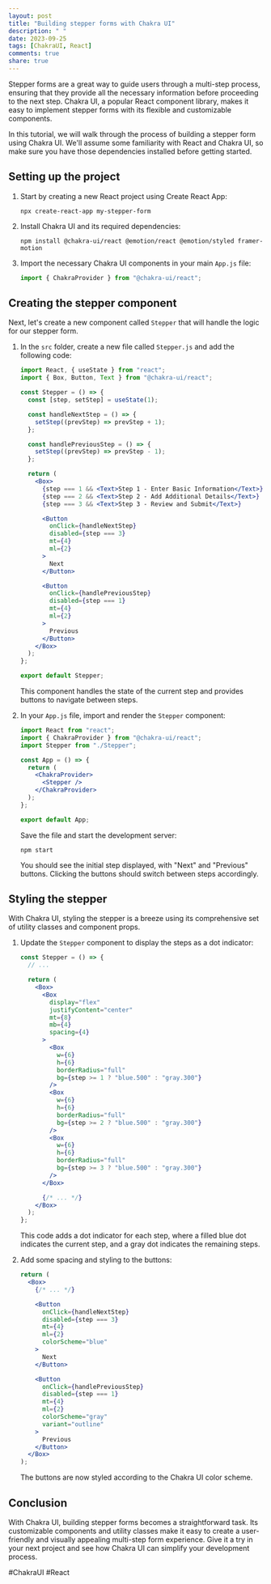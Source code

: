 ```yaml
---
layout: post
title: "Building stepper forms with Chakra UI"
description: " "
date: 2023-09-25
tags: [ChakraUI, React]
comments: true
share: true
---
```


Stepper forms are a great way to guide users through a multi-step process, ensuring that they provide all the necessary information before proceeding to the next step. Chakra UI, a popular React component library, makes it easy to implement stepper forms with its flexible and customizable components.

In this tutorial, we will walk through the process of building a stepper form using Chakra UI. We'll assume some familiarity with React and Chakra UI, so make sure you have those dependencies installed before getting started.

## Setting up the project

1. Start by creating a new React project using Create React App:

   ```shell
   npx create-react-app my-stepper-form
   ```

2. Install Chakra UI and its required dependencies:

   ```shell
   npm install @chakra-ui/react @emotion/react @emotion/styled framer-motion
   ```

3. Import the necessary Chakra UI components in your main `App.js` file:

   ```jsx
   import { ChakraProvider } from "@chakra-ui/react";
   ```

## Creating the stepper component

Next, let's create a new component called `Stepper` that will handle the logic for our stepper form.

1. In the `src` folder, create a new file called `Stepper.js` and add the following code:

   ```jsx
   import React, { useState } from "react";
   import { Box, Button, Text } from "@chakra-ui/react";

   const Stepper = () => {
     const [step, setStep] = useState(1);

     const handleNextStep = () => {
       setStep((prevStep) => prevStep + 1);
     };

     const handlePreviousStep = () => {
       setStep((prevStep) => prevStep - 1);
     };

     return (
       <Box>
         {step === 1 && <Text>Step 1 - Enter Basic Information</Text>}
         {step === 2 && <Text>Step 2 - Add Additional Details</Text>}
         {step === 3 && <Text>Step 3 - Review and Submit</Text>}

         <Button
           onClick={handleNextStep}
           disabled={step === 3}
           mt={4}
           ml={2}
         >
           Next
         </Button>

         <Button
           onClick={handlePreviousStep}
           disabled={step === 1}
           mt={4}
           ml={2}
         >
           Previous
         </Button>
       </Box>
     );
   };

   export default Stepper;
   ```

   This component handles the state of the current step and provides buttons to navigate between steps.

2. In your `App.js` file, import and render the `Stepper` component:

   ```jsx
   import React from "react";
   import { ChakraProvider } from "@chakra-ui/react";
   import Stepper from "./Stepper";

   const App = () => {
     return (
       <ChakraProvider>
         <Stepper />
       </ChakraProvider>
     );
   };

   export default App;
   ```

   Save the file and start the development server:

   ```shell
   npm start
   ```

   You should see the initial step displayed, with "Next" and "Previous" buttons. Clicking the buttons should switch between steps accordingly.

## Styling the stepper

With Chakra UI, styling the stepper is a breeze using its comprehensive set of utility classes and component props.

1. Update the `Stepper` component to display the steps as a dot indicator:

   ```jsx
   const Stepper = () => {
     // ...

     return (
       <Box>
         <Box
           display="flex"
           justifyContent="center"
           mt={8}
           mb={4}
           spacing={4}
         >
           <Box
             w={6}
             h={6}
             borderRadius="full"
             bg={step >= 1 ? "blue.500" : "gray.300"}
           />
           <Box
             w={6}
             h={6}
             borderRadius="full"
             bg={step >= 2 ? "blue.500" : "gray.300"}
           />
           <Box
             w={6}
             h={6}
             borderRadius="full"
             bg={step >= 3 ? "blue.500" : "gray.300"}
           />
         </Box>

         {/* ... */}
       </Box>
     );
   };
   ```

   This code adds a dot indicator for each step, where a filled blue dot indicates the current step, and a gray dot indicates the remaining steps.

2. Add some spacing and styling to the buttons:

   ```jsx
   return (
     <Box>
       {/* ... */}

       <Button
         onClick={handleNextStep}
         disabled={step === 3}
         mt={4}
         ml={2}
         colorScheme="blue"
       >
         Next
       </Button>

       <Button
         onClick={handlePreviousStep}
         disabled={step === 1}
         mt={4}
         ml={2}
         colorScheme="gray"
         variant="outline"
       >
         Previous
       </Button>
     </Box>
   );
   ```

   The buttons are now styled according to the Chakra UI color scheme.

## Conclusion

With Chakra UI, building stepper forms becomes a straightforward task. Its customizable components and utility classes make it easy to create a user-friendly and visually appealing multi-step form experience. Give it a try in your next project and see how Chakra UI can simplify your development process.

#ChakraUI #React